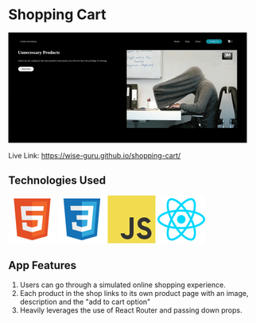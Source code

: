 # Shopping Cart

![Shopping Cart Gif](https://github.com/wise-guru/portfolio/blob/main/src/assets/projects/shopping.gif)

Live Link: https://wise-guru.github.io/shopping-cart/

## Technologies Used

[![HTML5](https://github.com/wise-guru/portfolio/blob/main/src/assets/skills/html.svg)](https://en.wikipedia.org/wiki/HTML) [![CSS3](https://github.com/wise-guru/portfolio/blob/main/src/assets/skills/css.svg)](https://en.wikipedia.org/wiki/CSS) [![Javascript](https://github.com/wise-guru/portfolio/blob/main/src/assets/skills/javascript.svg)](https://en.wikipedia.org/wiki/JavaScript) [![ReactJS](https://github.com/wise-guru/portfolio/blob/main/src/assets/skills/react.svg)](<https://en.wikipedia.org/wiki/React_(JavaScript_library)>)

## App Features

1. Users can go through a simulated online shopping experience.
2. Each product in the shop links to its own product page with an image, description and the "add to cart option"
3. Heavily leverages the use of React Router and passing down props.
